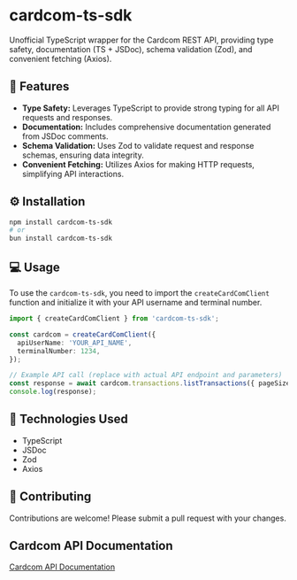 # cardcom-ts-sdk 

Unofficial TypeScript wrapper for the Cardcom REST API, providing type safety, documentation (TS + JSDoc), schema validation (Zod), and convenient fetching (Axios).

## 🚀 Features 

*   **Type Safety:** Leverages TypeScript to provide strong typing for all API requests and responses.
*   **Documentation:** Includes comprehensive documentation generated from JSDoc comments.
*   **Schema Validation:** Uses Zod to validate request and response schemas, ensuring data integrity.
*   **Convenient Fetching:** Utilizes Axios for making HTTP requests, simplifying API interactions.

## ⚙️ Installation 

```bash
npm install cardcom-ts-sdk
# or
bun install cardcom-ts-sdk
```

## 💻 Usage 

To use the `cardcom-ts-sdk`, you need to import the `createCardComClient` function and initialize it with your API username and terminal number.

```typescript
import { createCardComClient } from 'cardcom-ts-sdk';

const cardcom = createCardComClient({
  apiUserName: 'YOUR_API_NAME',
  terminalNumber: 1234,
});

// Example API call (replace with actual API endpoint and parameters)
const response = await cardcom.transactions.listTransactions({ pageSize: 10 });
console.log(response);
```

## 🧰 Technologies Used 

*   TypeScript
*   JSDoc
*   Zod
*   Axios

## 👋 Contributing 

Contributions are welcome! Please submit a pull request with your changes.


## Cardcom API Documentation 

[Cardcom API Documentation](https://example.com/cardcom-api-docs)
